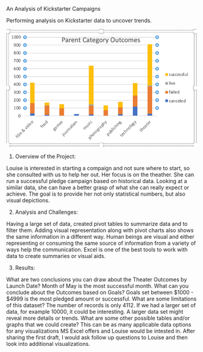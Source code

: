  An Analysis of Kickstarter Campaigns

Performing analysis on Kickstarter data to uncover trends.

![ParentCategoryOutcomes.png](resources/ParentCategoryOutcomes.png)

1. Overview of the Project:  

Louise is interested in starting a compaign and not sure where to start, so she consulted with us to help her out. Her focus is on the theather. She can run a successful pledge campaign based on  historical data. Looking at a similar data, she can have a better grasp of what she can really expect or achieve. The goal is to provide her not only statistical numbers, but also visual depictions. 

2. Analysis and Challenges: 

Having a large set of data, created pivot tables to summarize data and to filter them. Adding visual representation along with pivot charts also shows the same information in a different way. Human beings are visual and either representing or consuming the same source of information from a variety of ways help the communication. Excel is one of the best tools to work with data to create summaries or visual aids.

3. Results: 

What are two conclusions you can draw about the Theater Outcomes by Launch Date? Month of May is the most successful month.
What can you conclude about the Outcomes based on Goals? Goals set between $1000 - $4999 is the most pledged amount or successful.
What are some limitations of this dataset? The number of records is only 4112. If we had a larger set of data, for example 10000, it could be interesting. A larger data set might reveal more details or trends.
What are some other possible tables and/or graphs that we could create? This can be as many applicable data options for any visualizations MS Excel offers and Louise would be intested in. After sharing the first draft, I would ask follow up questions to Louise and then look into additional visualizations.